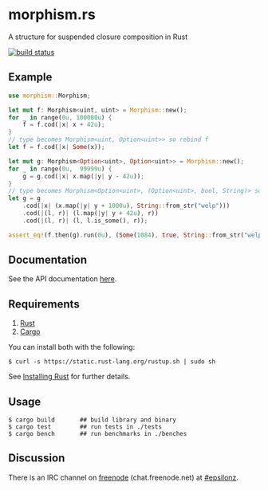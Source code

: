 # morphism.rs

A structure for suspended closure composition in Rust

[![build status](https://api.travis-ci.org/epsilonz/morphism.rs.svg?branch=master)](https://travis-ci.org/epsilonz/morphism.rs)

## Example

```rust
use morphism::Morphism;

let mut f: Morphism<uint, uint> = Morphism::new();
for _ in range(0u, 100000u) {
    f = f.cod(|x| x + 42u);
}
// type becomes Morphism<uint, Option<uint>> so rebind f
let f = f.cod(|x| Some(x));

let mut g: Morphism<Option<uint>, Option<uint>> = Morphism::new();
for _ in range(0u,  99999u) {
    g = g.cod(|x| x.map(|y| y - 42u));
}
// type becomes Morphism<Option<uint>, (Option<uint>, bool, String)> so rebind g
let g = g
    .cod(|x| (x.map(|y| y + 1000u), String::from_str("welp")))
    .cod(|(l, r)| (l.map(|y| y + 42u), r))
    .cod(|(l, r)| (l, l.is_some(), r));

assert_eq!(f.then(g).run(0u), (Some(1084), true, String::from_str("welp")));
```

## Documentation

See the API documentation [here](http://www.rust-ci.org/epsilonz/morphism.rs/doc/morphism/).

## Requirements

1.   [Rust](http://www.rust-lang.org/)
2.   [Cargo](http://crates.io/)

You can install both with the following:

```
$ curl -s https://static.rust-lang.org/rustup.sh | sudo sh
```

See [Installing Rust](http://doc.rust-lang.org/guide.html#installing-rust) for further details.

## Usage

```
$ cargo build       ## build library and binary
$ cargo test        ## run tests in ./tests
$ cargo bench       ## run benchmarks in ./benches
```

## Discussion

There is an IRC channel on [freenode](https://freenode.net) (chat.freenode.net) at [#epsilonz](http://webchat.freenode.net/?channels=%23epsilonz).
